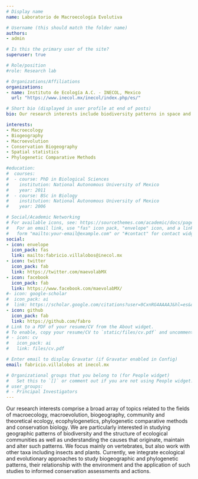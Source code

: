 ```yaml
---
# Display name
name: Laboratorio de Macroecología Evolutiva

# Username (this should match the folder name)
authors:
- admin

# Is this the primary user of the site?
superuser: true

# Role/position
#role: Research lab

# Organizations/Affiliations
organizations:
- name: Instituto de Ecología A.C. - INECOL, Mexico
  url: "https://www.inecol.mx/inecol/index.php/es/"

# Short bio (displayed in user profile at end of posts)
bio: Our research interests include biodiversity patterns in space and time.

interests:
- Macroecology
- Biogeography
- Macroevolution
- Conservation Biogeography
- Spatial statistics
- Phylogenetic Comparative Methods

#education:
#  courses:
#  - course: PhD in Biological Sciences
#    institution: National Autonomous University of Mexico
#    year: 2011
#  - course: BSc in Biology
#    institution: National Autonomous University of Mexico
#    year: 2006

# Social/Academic Networking
# For available icons, see: https://sourcethemes.com/academic/docs/page-builder/#icons
#   For an email link, use "fas" icon pack, "envelope" icon, and a link in the
#   form "mailto:your-email@example.com" or "#contact" for contact widget.
social:
- icon: envelope
  icon_pack: fas
  link: mailto:fabricio.villalobos@inecol.mx
- icon: twitter
  icon_pack: fab
  link: https://twitter.com/maevolabMX
- icon: facebook
  icon_pack: fab
  link: https://www.facebook.com/maevolabMX/
#- icon: google-scholar
#  icon_pack: ai
#  link: https://scholar.google.com/citations?user=9CxnRG4AAAAJ&hl=es&oi=ao
- icon: github
  icon_pack: fab
  link: https://github.com/fabro
# Link to a PDF of your resume/CV from the About widget.
# To enable, copy your resume/CV to `static/files/cv.pdf` and uncomment the lines below.
# - icon: cv
#   icon_pack: ai
#   link: files/cv.pdf

# Enter email to display Gravatar (if Gravatar enabled in Config)
email: fabricio.villalobos at inecol.mx

# Organizational groups that you belong to (for People widget)
#   Set this to `[]` or comment out if you are not using People widget.
# user_groups:
# - Principal Investigators
---
```


Our research interests comprise a broad array of topics related to the fields of macroecology, macroevolution, biogeography, community and theoretical ecology, ecophylogenetics, phylogenetic comparative methods and conservation biology. We are particularly interested in studying geographic patterns of biodiversity and the structure of ecological communities as well as understanding the causes that originate, maintain and alter such patterns. We focus mainly on vertebrates, but also work with other taxa including insects and plants. Currently, we integrate ecological and evolutionary approaches to study biogeographic and phylogenetic patterns, their relationship with the environment and the application of such studies to informed conservation assessments and actions.
